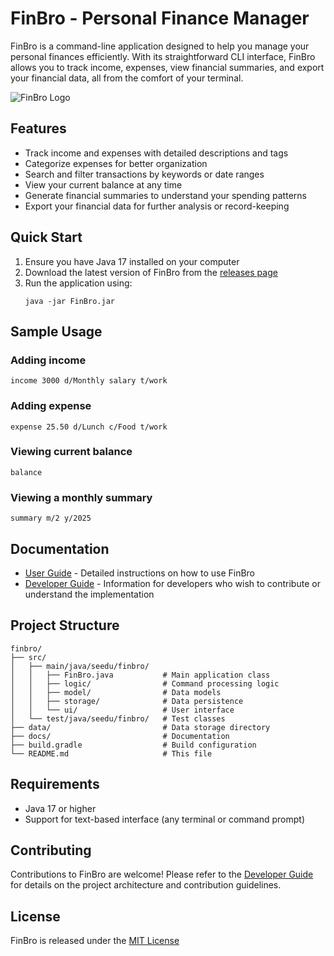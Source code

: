 # FinBro - Personal Finance Manager

FinBro is a command-line application designed to help you manage your personal finances efficiently. With its straightforward CLI interface, FinBro allows you to track income, expenses, view financial summaries, and export your financial data, all from the comfort of your terminal.

![FinBro Logo](docs/images/finbro_logo.png)

## Features

* Track income and expenses with detailed descriptions and tags
* Categorize expenses for better organization
* Search and filter transactions by keywords or date ranges
* View your current balance at any time
* Generate financial summaries to understand your spending patterns
* Export your financial data for further analysis or record-keeping

## Quick Start

1. Ensure you have Java 17 installed on your computer
2. Download the latest version of FinBro from the [releases page](https://github.com/yourusername/finbro/releases)
3. Run the application using:
   ```
   java -jar FinBro.jar
   ```

## Sample Usage

### Adding income
```
income 3000 d/Monthly salary t/work
```

### Adding expense
```
expense 25.50 d/Lunch c/Food t/work
```

### Viewing current balance
```
balance
```

### Viewing a monthly summary
```
summary m/2 y/2025
```

## Documentation

* [User Guide](docs/UserGuide.md) - Detailed instructions on how to use FinBro
* [Developer Guide](docs/DeveloperGuide.md) - Information for developers who wish to contribute or understand the implementation

## Project Structure

```
finbro/
├── src/
│   ├── main/java/seedu/finbro/
│   │   ├── FinBro.java           # Main application class
│   │   ├── logic/                # Command processing logic
│   │   ├── model/                # Data models
│   │   ├── storage/              # Data persistence
│   │   └── ui/                   # User interface
│   └── test/java/seedu/finbro/   # Test classes
├── data/                         # Data storage directory
├── docs/                         # Documentation
├── build.gradle                  # Build configuration
└── README.md                     # This file
```

## Requirements

* Java 17 or higher
* Support for text-based interface (any terminal or command prompt)

## Contributing

Contributions to FinBro are welcome! Please refer to the [Developer Guide](docs/DeveloperGuide.md) for details on the project architecture and contribution guidelines.

## License

FinBro is released under the [MIT License](LICENSE)
